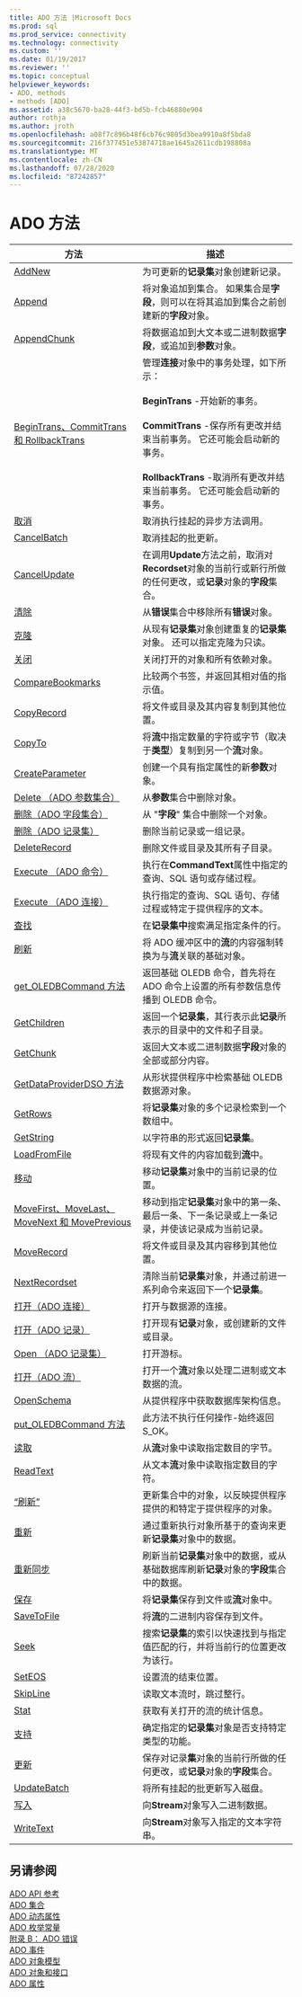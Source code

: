 ```yaml
---
title: ADO 方法 |Microsoft Docs
ms.prod: sql
ms.prod_service: connectivity
ms.technology: connectivity
ms.custom: ''
ms.date: 01/19/2017
ms.reviewer: ''
ms.topic: conceptual
helpviewer_keywords:
- ADO, methods
- methods [ADO]
ms.assetid: a38c5670-ba28-44f3-bd5b-fcb46880e904
author: rothja
ms.author: jroth
ms.openlocfilehash: a08f7c896b48f6cb76c9805d3bea9910a8f5bda8
ms.sourcegitcommit: 216f377451e53874718ae1645a2611cdb198808a
ms.translationtype: MT
ms.contentlocale: zh-CN
ms.lasthandoff: 07/28/2020
ms.locfileid: "87242857"
---
```

# <a name="ado-methods"></a>ADO 方法

|方法|描述|  
|-|-|  
|[AddNew](../../../ado/reference/ado-api/addnew-method-ado.md)|为可更新的**记录集**对象创建新记录。|  
|[Append](../../../ado/reference/ado-api/append-method-ado.md)|将对象追加到集合。 如果集合是**字段**，则可以在将其追加到集合之前创建新的**字段**对象。|  
|[AppendChunk](../../../ado/reference/ado-api/appendchunk-method-ado.md)|将数据追加到大文本或二进制数据**字段**，或追加到**参数**对象。|  
|[BeginTrans、CommitTrans 和 RollbackTrans](../../../ado/reference/ado-api/begintrans-committrans-and-rollbacktrans-methods-ado.md)|管理**连接**对象中的事务处理，如下所示：<br /><br /> **BeginTrans** -开始新的事务。<br /><br /> **CommitTrans** -保存所有更改并结束当前事务。 它还可能会启动新的事务。<br /><br /> **RollbackTrans** -取消所有更改并结束当前事务。 它还可能会启动新的事务。|  
|[取消](../../../ado/reference/ado-api/cancel-method-ado.md)|取消执行挂起的异步方法调用。|  
|[CancelBatch](../../../ado/reference/ado-api/cancelbatch-method-ado.md)|取消挂起的批更新。|  
|[CancelUpdate](../../../ado/reference/ado-api/cancelupdate-method-ado.md)|在调用**Update**方法之前，取消对**Recordset**对象的当前行或新行所做的任何更改，或**记录**对象的**字段**集合。|  
|[清除](../../../ado/reference/ado-api/clear-method-ado.md)|从**错误**集合中移除所有**错误**对象。|  
|[克隆](../../../ado/reference/ado-api/clone-method-ado.md)|从现有**记录集**对象创建重复的**记录集**对象。 还可以指定克隆为只读。|  
|[关闭](../../../ado/reference/ado-api/close-method-ado.md)|关闭打开的对象和所有依赖对象。|  
|[CompareBookmarks](../../../ado/reference/ado-api/comparebookmarks-method-ado.md)|比较两个书签，并返回其相对值的指示值。|  
|[CopyRecord](../../../ado/reference/ado-api/copyrecord-method-ado.md)|将文件或目录及其内容复制到其他位置。|  
|[CopyTo](../../../ado/reference/ado-api/copyto-method-ado.md)|将**流**中指定数量的字符或字节（取决于**类型**）复制到另一个**流**对象。|  
|[CreateParameter](../../../ado/reference/ado-api/createparameter-method-ado.md)|创建一个具有指定属性的新**参数**对象。|  
|[Delete （ADO 参数集合）](../../../ado/reference/ado-api/delete-method-ado-parameters-collection.md)|从**参数**集合中删除对象。|  
|[删除（ADO 字段集合）](../../../ado/reference/ado-api/delete-method-ado-fields-collection.md)|从 "**字段**" 集合中删除一个对象。|  
|[删除（ADO 记录集）](../../../ado/reference/ado-api/delete-method-ado-recordset.md)|删除当前记录或一组记录。|  
|[DeleteRecord](../../../ado/reference/ado-api/deleterecord-method-ado.md)|删除文件或目录及其所有子目录。|  
|[Execute （ADO 命令）](../../../ado/reference/ado-api/execute-method-ado-command.md)|执行在**CommandText**属性中指定的查询、SQL 语句或存储过程。|  
|[Execute （ADO 连接）](../../../ado/reference/ado-api/execute-method-ado-connection.md)|执行指定的查询、SQL 语句、存储过程或特定于提供程序的文本。|  
|[查找](../../../ado/reference/ado-api/find-method-ado.md)|在**记录集中**搜索满足指定条件的行。|  
|[刷新](../../../ado/reference/ado-api/flush-method-ado.md)|将 ADO 缓冲区中的**流**的内容强制转换为与**流**关联的基础对象。|  
|[get_OLEDBCommand 方法](../../../ado/reference/ado-api/get-oledbcommand-method.md)|返回基础 OLEDB 命令，首先将在 ADO 命令上设置的所有参数信息传播到 OLEDB 命令。|  
|[GetChildren](../../../ado/reference/ado-api/getchildren-method-ado.md)|返回一个**记录集**，其行表示此**记录**所表示的目录中的文件和子目录。|  
|[GetChunk](../../../ado/reference/ado-api/getchunk-method-ado.md)|返回大文本或二进制数据**字段**对象的全部或部分内容。|  
|[GetDataProviderDSO 方法](../../../ado/reference/ado-api/getdataproviderdso-method.md)|从形状提供程序中检索基础 OLEDB 数据源对象。|  
|[GetRows](../../../ado/reference/ado-api/getrows-method-ado.md)|将**记录集**对象的多个记录检索到一个数组中。|  
|[GetString](../../../ado/reference/ado-api/getstring-method-ado.md)|以字符串的形式返回**记录集**。|  
|[LoadFromFile](../../../ado/reference/ado-api/loadfromfile-method-ado.md)|将现有文件的内容加载到**流**中。|  
|[移动](../../../ado/reference/ado-api/move-method-ado.md)|移动**记录集**对象中的当前记录的位置。|  
|[MoveFirst、MoveLast、MoveNext 和 MovePrevious](../../../ado/reference/ado-api/movefirst-movelast-movenext-and-moveprevious-methods-ado.md)|移动到指定**记录集**对象中的第一条、最后一条、下一条记录或上一条记录，并使该记录成为当前记录。|  
|[MoveRecord](../../../ado/reference/ado-api/moverecord-method-ado.md)|将文件或目录及其内容移到其他位置。|  
|[NextRecordset](../../../ado/reference/ado-api/nextrecordset-method-ado.md)|清除当前**记录集**对象，并通过前进一系列命令来返回下一个**记录集**。|  
|[打开（ADO 连接）](../../../ado/reference/ado-api/open-method-ado-connection.md)|打开与数据源的连接。|  
|[打开（ADO 记录）](../../../ado/reference/ado-api/open-method-ado-record.md)|打开现有**记录**对象，或创建新的文件或目录。|  
|[Open （ADO 记录集）](../../../ado/reference/ado-api/open-method-ado-recordset.md)|打开游标。|  
|[打开（ADO 流）](../../../ado/reference/ado-api/open-method-ado-stream.md)|打开一个**流**对象以处理二进制或文本数据的流。|  
|[OpenSchema](../../../ado/reference/ado-api/openschema-method.md)|从提供程序中获取数据库架构信息。|  
|[put_OLEDBCommand 方法](../../../ado/reference/ado-api/put-oledbcommand-method.md)|此方法不执行任何操作-始终返回 S_OK。|  
|[读取](../../../ado/reference/ado-api/read-method.md)|从**流**对象中读取指定数目的字节。|  
|[ReadText](../../../ado/reference/ado-api/readtext-method.md)|从文本**流**对象中读取指定数目的字符。|  
|[“刷新”](../../../ado/reference/ado-api/refresh-method-ado.md)|更新集合中的对象，以反映提供程序提供的和特定于提供程序的对象。|  
|[重新](../../../ado/reference/ado-api/requery-method.md)|通过重新执行对象所基于的查询来更新**记录集**对象中的数据。|  
|[重新同步](../../../ado/reference/ado-api/resync-method.md)|刷新当前**记录集**对象中的数据，或从基础数据库刷新**记录**对象的**字段**集合中的数据。|  
|[保存](../../../ado/reference/ado-api/save-method.md)|将**记录集**保存到文件或**流**对象中。|  
|[SaveToFile](../../../ado/reference/ado-api/savetofile-method.md)|将**流**的二进制内容保存到文件。|  
|[Seek](../../../ado/reference/ado-api/seek-method.md)|搜索**记录集**的索引以快速找到与指定值匹配的行，并将当前行的位置更改为该行。|  
|[SetEOS](../../../ado/reference/ado-api/seteos-method.md)|设置流的结束位置。|  
|[SkipLine](../../../ado/reference/ado-api/skipline-method.md)|读取文本流时，跳过整行。|  
|[Stat](../../../ado/reference/ado-api/stat-method.md)|获取有关打开的流的统计信息。|  
|[支持](../../../ado/reference/ado-api/supports-method.md)|确定指定的**记录集**对象是否支持特定类型的功能。|  
|[更新](../../../ado/reference/ado-api/update-method.md)|保存对记录**集**对象的当前行所做的任何更改，或**记录**对象的**字段**集合。|  
|[UpdateBatch](../../../ado/reference/ado-api/updatebatch-method.md)|将所有挂起的批更新写入磁盘。|  
|[写入](../../../ado/reference/ado-api/write-method.md)|向**Stream**对象写入二进制数据。|  
|[WriteText](../../../ado/reference/ado-api/writetext-method.md)|向**Stream**对象写入指定的文本字符串。|  
  
## <a name="see-also"></a>另请参阅  
 [ADO API 参考](../../../ado/reference/ado-api/ado-api-reference.md)   
 [ADO 集合](../../../ado/reference/ado-api/ado-collections.md)   
 [ADO 动态属性](../../../ado/reference/ado-api/ado-dynamic-properties.md)   
 [ADO 枚举常量](../../../ado/reference/ado-api/ado-enumerated-constants.md)   
 [附录 B： ADO 错误](../../../ado/guide/appendixes/appendix-b-ado-errors.md)   
 [ADO 事件](../../../ado/reference/ado-api/ado-events.md)   
 [ADO 对象模型](../../../ado/reference/ado-api/ado-object-model.md)   
 [ADO 对象和接口](../../../ado/reference/ado-api/ado-objects-and-interfaces.md)   
 [ADO 属性](../../../ado/reference/ado-api/ado-properties.md)
